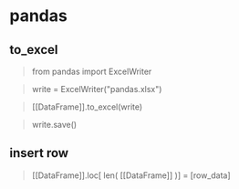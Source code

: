 # pandas
## to_excel
>from pandas import ExcelWriter

>write = ExcelWriter("pandas.xlsx")

>[[DataFrame]].to_excel(write)

>write.save()

## insert row
>[[DataFrame]].loc[ len( [[DataFrame]] )] = [row_data]
